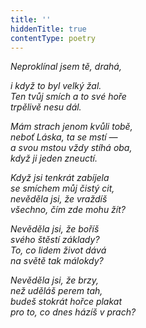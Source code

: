 ```yaml
---
title: ''
hiddenTitle: true
contentType: poetry
---
```


<section>

_Neproklínal jsem tě, drahá,_

_i když to byl velký žal.  
Ten tvůj smích a to své hoře  
trpělivě nesu dál._

</section>

<section>

_Mám strach jenom kvůli tobě,  
neboť Láska, ta se mstí —  
a svou mstou vždy stíhá oba,  
když ji jeden zneuctí._

</section>

<section>

_Když jsi tenkrát zabíjela  
se smíchem můj čistý cit,  
nevěděla jsi, že vraždíš  
všechno, čím zde mohu žít?_

</section>

<section>

_Nevěděla jsi, že boříš  
svého štěstí základy?  
To, co lidem život dává  
na světě tak málokdy?_

</section>

<section>

_Nevěděla jsi, že brzy,  
než uděláš perem tah,  
budeš stokrát hořce plakat  
pro to, co dnes házíš v prach?_

</section>
